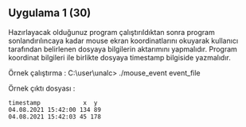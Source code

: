 ## Uygulama 1 (30)

Hazırlayacak olduğunuz program çalıştırıldıktan sonra program sonlandırılıncaya kadar mouse ekran koordinatlarını okuyarak kullanıcı tarafından belirlenen dosyaya bilgilerin aktarımını yapmalıdır. Program koordinat bilgileri ile birlikte dosyaya timestamp bilgiside yazmalıdır.

Örnek çalıştırma : C:\user\unalc> ./mouse_event event_file

Örnek çıktı dosyası :

```
timestamp            x  y
04.08.2021 15:42:00 134 89
04.08.2021 15:42:03 45 178
```